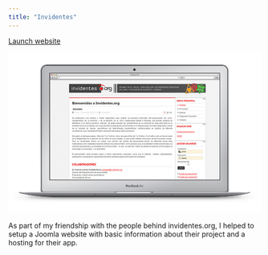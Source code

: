 ```yaml
---
title: "Invidentes"
---
```


<p class="work-links">
<a class="btn icon icon-external" href="http://invidentes.org" target="_blank">Launch website</a>
</p>

![](./images/1.jpg)

As part of my friendship with the people behind invidentes.org, I helped to setup a Joomla website with basic information about their project and a hosting for their app.
